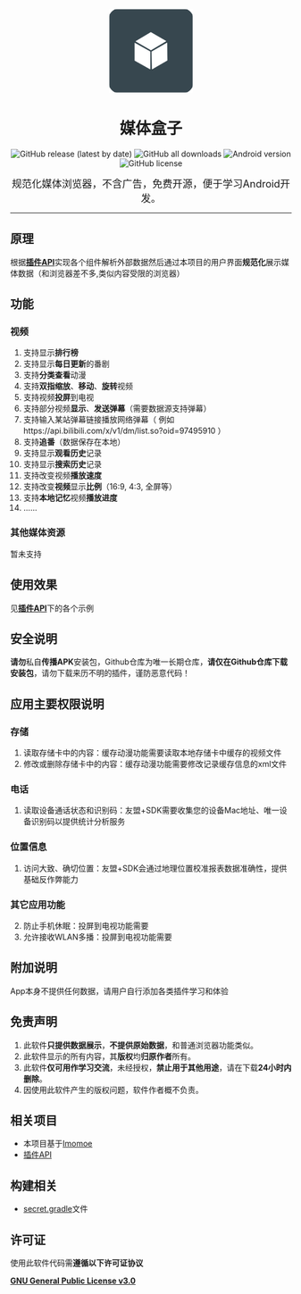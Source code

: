 <p align="center">
<img src="image/cover.png" width="150">
</p>
<div align="center">
    <h1>媒体盒子</h1>
    <p>
        <a href="https://github.com/Ryensu/MediaBox/releases/latest" style="text-decoration:none">
            <img src="https://img.shields.io/github/v/release/Ryensu/MediaBox?display_name=release" alt="GitHub release (latest by date)"/>
        </a>
        <a href="https://github.com/Ryensu/MediaBox/releases/latest" style="text-decoration:none" >
            <img src="https://img.shields.io/github/downloads/Ryensu/MediaBox/total" alt="GitHub all downloads"/>
        </a>
        <a href="https://img.shields.io/badge/Android-5.0%2B-brightgreen" style="text-decoration:none" >
            <img src="https://img.shields.io/badge/Android-5.0%2B-brightgreen" alt="Android version"/>
        </a>
        <a href="LICENSE" style="text-decoration:none" >
            <img src="https://img.shields.io/github/license/Ryensu/MediaBox" alt="GitHub license"/>
        </a>
	</p>
</div>

<p align="center"><font size="4">规范化媒体浏览器，不含广告，免费开源，便于学习Android开发。</font></p>

----

## 原理
根据[**插件API**](https://github.com/Ryensu/MediaBoxPlugin)实现各个组件解析外部数据然后通过本项目的用户界面**规范化**展示媒体数据（和浏览器差不多,类似内容受限的浏览器）

## 功能
### 视频
1. 支持显示**排行榜**
2. 支持显示**每日更新**的番剧
3. 支持**分类查看**动漫
4. 支持**双指缩放**、**移动**、**旋转**视频
5. 支持视频**投屏**到电视
6. 支持部分视频**显示**、**发送弹幕**（需要数据源支持弹幕）
7. 支持输入某站弹幕链接播放网络弹幕（ 例如https://api.bilibili.com/x/v1/dm/list.so?oid=97495910 ）
8. 支持**追番**（数据保存在本地）
9. 支持显示**观看历史**记录
10. 支持显示**搜索历史**记录
11. 支持改变视频**播放速度**
12. 支持改变**视频**显示**比例**（16:9, 4:3, 全屏等）
13. 支持**本地记忆**视频**播放进度**
14. ......

### 其他媒体资源
暂未支持

## 使用效果
见[**插件API**](https://github.com/Ryensu/MediaBoxPlugin)下的各个示例

## 安全说明

**请勿**私自**传播APK**安装包，Github仓库为唯一长期仓库，**请仅在Github仓库下载安装包**，请勿下载来历不明的插件，谨防恶意代码！

## 应用主要权限说明

### 存储

1. 读取存储卡中的内容：缓存动漫功能需要读取本地存储卡中缓存的视频文件
2. 修改或删除存储卡中的内容：缓存动漫功能需要修改记录缓存信息的xml文件

### 电话

1. 读取设备通话状态和识别码：友盟+SDK需要收集您的设备Mac地址、唯一设备识别码以提供统计分析服务

### 位置信息

1. 访问大致、确切位置：友盟+SDK会通过地理位置校准报表数据准确性，提供基础反作弊能力

### 其它应用功能

2. 防止手机休眠：投屏到电视功能需要
3. 允许接收WLAN多播：投屏到电视功能需要

## 附加说明

App本身不提供任何数据，请用户自行添加各类插件学习和体验

## 免责声明

1. 此软件**只提供数据展示**，**不提供原始数据**，和普通浏览器功能类似。
2. 此软件显示的所有内容，其**版权**均**归原作者**所有。
3. 此软件**仅可用作学习交流**，未经授权，**禁止用于其他用途**，请在下载**24小时内删除**。
4. 因使用此软件产生的版权问题，软件作者概不负责。

## 相关项目
- 本项目基于[Imomoe](https://github.com/SkyD666/Imomoe)
- [插件API](https://github.com/Ryensu/MediaBoxPlugin)

## 构建相关
- [secret.gradle](doc/about_secret.gradle.md)文件

## 许可证

使用此软件代码需**遵循以下许可证协议**

[**GNU General Public License v3.0**](LICENSE)